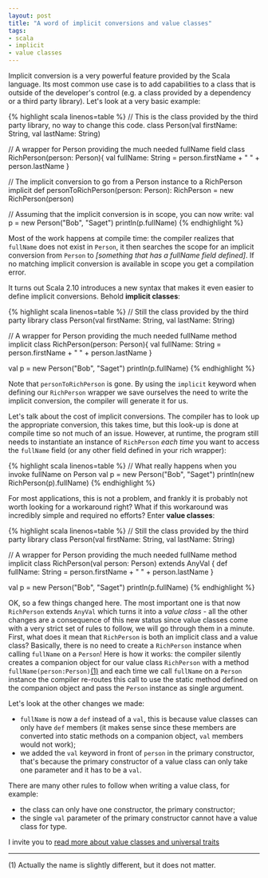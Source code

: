 ```yaml
---
layout: post
title: "A word of implicit conversions and value classes"
tags:
- scala
- implicit
- value classes
---
```


Implicit conversion is a very powerful feature provided by the Scala language. Its most common use case is to add capabilities to a class that is outside of the developer's control (e.g. a class provided by a dependency or a third party library). Let's look at a very basic example:

<div class="scrollable-code">
{% highlight scala linenos=table %}
// This is the class provided by the third party library, no way to change this code.
class Person(val firstName: String, val lastName: String)

// A wrapper for Person providing the much needed fullName field
class RichPerson(person: Person){
  val fullName: String = person.firstName + " " + person.lastName
}

// The implicit conversion to go from a Person instance to a RichPerson
implicit def personToRichPerson(person: Person): RichPerson = new RichPerson(person)

// Assuming that the implicit conversion is in scope, you can now write:
val p = new Person("Bob", "Saget")
println(p.fullName)
{% endhighlight %}
</div>

Most of the work happens at compile time: the compiler realizes that `fullName` does not exist in `Person`, it then searches the scope for an implicit conversion from `Person` to *[something that has a fullName field defined]*. If no matching implicit conversion is available in scope you get a compilation error.

It turns out Scala 2.10 introduces a new syntax that makes it even easier to define implicit conversions. Behold **implicit classes**:

<div class="scrollable-code">
{% highlight scala linenos=table %}
// Still the class provided by the third party library
class Person(val firstName: String, val lastName: String)

// A wrapper for Person providing the much needed fullName method
implicit class RichPerson(person: Person){
  val fullName: String = person.firstName + " " + person.lastName
}

val p = new Person("Bob", "Saget")
println(p.fullName)
{% endhighlight %}
</div>

Note that `personToRichPerson` is gone. By using the `implicit` keyword when defining our `RichPerson` wrapper we save ourselves the need to write the implicit conversion, the compiler will generate it for us.

Let's talk about the cost of implicit conversions. The compiler has to look up the appropriate conversion, this takes time, but this look-up is done at compile time so not much of an issue. However, at runtime, the program still needs to instantiate an instance of `RichPerson` *each time* you want to access the `fullName` field (or any other field defined in your rich wrapper):

<div class="scrollable-code">
{% highlight scala linenos=table %}
// What really happens when you invoke fullName on Person
val p = new Person("Bob", "Saget")
println(new RichPerson(p).fullName)
{% endhighlight %}
</div>

For most applications, this is not a problem, and frankly it is probably not worth looking for a workaround right? What if this workaround was incredibly simple and required no efforts? Enter **value classes**:

<div class="scrollable-code">
{% highlight scala linenos=table %}
// Still the class provided by the third party library
class Person(val firstName: String, val lastName: String)

// A wrapper for Person providing the much needed fullName method
implicit class RichPerson(val person: Person) extends AnyVal {
  def fullName: String = person.firstName + " " + person.lastName
}

val p = new Person("Bob", "Saget")
println(p.fullName)
{% endhighlight %}
</div>

OK, so a few things changed here. The most important one is that now `RichPerson` extends `AnyVal` which turns it into a *value class* - all the other changes are a consequence of this new status since value classes come with a very strict set of rules to follow, we will go through them in a minute. First, what does it mean that `RichPerson` is both an implicit class and a value class? Basically, there is no need to create a `RichPerson` instance when calling `fullName` on a `Person`! Here is how it works: the compiler silently creates a companion object for our value class `RichPerson` with a method `fullName(person:Person)`[(1)](#truth_about_method_name) and each time we call `fullName` on a `Person` instance the compiler re-routes this call to use the static method defined on the companion object and pass the `Person` instance as single argument.

Let's look at the other changes we made:

- `fullName` is now a `def` instead of a `val`, this is because value classes can only have `def` members (it makes sense since these members are converted into static methods on a companion object, `val` members would not work);
- we added the `val` keyword in front of `person` in the primary constructor, that's because the primary constructor of a value class can only take one parameter and it has to be a `val`.

There are many other rules to follow when writing a value class, for example:

- the class can only have one constructor, the primary constructor;
- the single `val` parameter of the primary constructor cannot have a value class for type.

I invite you to [read more about value classes and universal traits](http://docs.scala-lang.org/overviews/core/value-classes.html)

---

<a name="truth_about_method_name"></a>(1) Actually the name is slightly different, but it does not matter.
